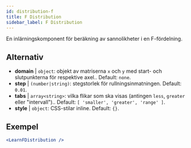```yaml
---
id: distribution-f
title: F Distribution
sidebar_label: F Distribution
---
```


En inlärningskomponent för beräkning av sannolikheter i en F-fördelning.

## Alternativ

* __domain__ | `object`: objekt av matriserna `x` och `y` med start- och slutpunkterna för respektive axel.. Default: `none`.
* __step__ | `(number|string)`: stegstorlek för rullningsinmatningen. Default: `0.01`.
* __tabs__ | `array<string>`: vilka flikar som ska visas (antingen `less`, `greater` eller "intervall").. Default: `[
  'smaller',
  'greater',
  'range'
]`.
* __style__ | `object`: CSS-stilar inline. Default: `{}`.


## Exempel

```jsx live
<LearnFDistribution />
```

